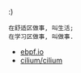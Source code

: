 
:)

```
在舒适区做事, 叫生活;
在学习区做事, 叫做事.
```

* [ebpf.io](https://ebpf.io)
* [cilium/cilium](https://github.com/cilium/cilium)
